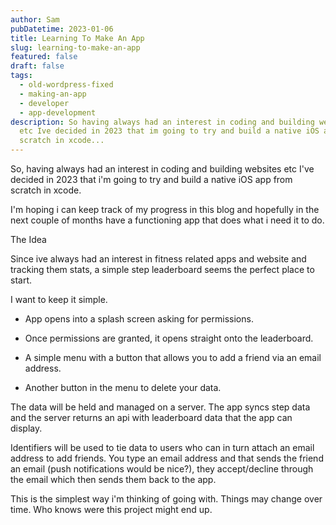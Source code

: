 ```yaml
---
author: Sam
pubDatetime: 2023-01-06
title: Learning To Make An App
slug: learning-to-make-an-app
featured: false
draft: false
tags:
  - old-wordpress-fixed
  - making-an-app
  - developer
  - app-development
description: So having always had an interest in coding and building websites
  etc Ive decided in 2023 that im going to try and build a native iOS app from
  scratch in xcode...
---
```

So, having always had an interest in coding and building websites etc I've decided in 2023 that i'm going to try and build a native iOS app from scratch in xcode.

I'm hoping i can keep track of my progress in this blog and hopefully in the next couple of months have a functioning app that does what i need it to do.

The Idea

Since ive always had an interest in fitness related apps and website and tracking them stats, a simple step leaderboard seems the perfect place to start.

I want to keep it simple.

*   App opens into a splash screen asking for permissions.
    
*   Once permissions are granted, it opens straight onto the leaderboard.
    
*   A simple menu with a button that allows you to add a friend via an email address.
    
*   Another button in the menu to delete your data.
    

The data will be held and managed on a server. The app syncs step data and the server returns an api with leaderboard data that the app can display.

Identifiers will be used to tie data to users who can in turn attach an email address to add friends. You type an email address and that sends the friend an email (push notifications would be nice?), they accept/decline through the email which then sends them back to the app.

This is the simplest way i'm thinking of going with. Things may change over time. Who knows were this project might end up.
